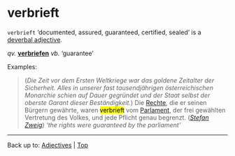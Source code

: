 # verbrieft

`verbrieft` ‘documented, assured, guaranteed, certified, sealed’ is a [deverbal adjective](../../deverbalAdjectives.md).

*qv.* **[verbriefen](../../../verbs/v/ve/verbriefen.md)** *vb.* ‘guarantee’

Examples:

> (*Die Zeit vor dem Ersten Weltkriege war das goldene Zeitalter der Sicherheit. Alles in unserer fast tausendjährigen österreichischen Monarchie schien auf Dauer gegründet und der Staat selbst der oberste Garant dieser Beständigkeit.*) Die [Rechte](../../../nouns/r/re/Recht.md), die er seinen Bürgern gewährte, waren <mark>verbrieft</mark> vom [Parlament](../../../nouns/p/pa/Parlament.md), der frei gewählten Vertretung des Volkes, und jede Pflicht genau begrenzt. (*[Stefan Zweig](../../../texts/StefanZweig/DieWeltDerSicherheit.md)*) *‘the rights were guaranteed by the parliament’*

----

Back up to: [Adjectives](../../index.md) | [Top](../../../index.md)
